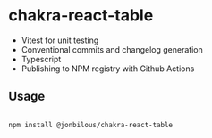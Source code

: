 # chakra-react-table

- Vitest for unit testing
- Conventional commits and changelog generation
- Typescript
- Publishing to NPM registry with Github Actions

## Usage

```bash

npm install @jonbilous/chakra-react-table

```
